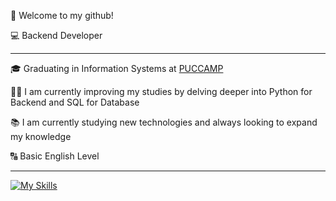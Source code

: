<p>👋 Welcome to my github!</p>

<p>💻 Backend Developer</p>
<hr>

<p>🎓 Graduating in Information Systems at <a href="https://www.puc-campinas.edu.br/#" target="blank_">PUCCAMP</a></p>
<p>👨‍💻 I am currently improving my studies by delving deeper into Python for Backend and SQL for Database</p>
<p>📚 I am currently studying new technologies and always looking to expand my knowledge</p>
<p>🔠 Basic English Level</p>
<hr>

[![My Skills](https://skillicons.dev/icons?i=py,c,mysql,git,notion&perline=10)](https://skillicons.dev)

<!---
matheuschagasb/matheuschagasb is a ✨ special ✨ repository because its `README.md` (this file) appears on your GitHub profile.
You can click the Preview link to take a look at your changes.
--->

